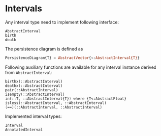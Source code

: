 # Intervals

Any interval type need to implement following interface:

```@docs
AbstractInterval
birth
death
```

The persistence diagram is defined as

```julia
PersistenceDiagram{T} = AbstractVector{<:AbstractInterval{T}}
```


Following auxiliary functions are available for any interval instance derived from
`AbstractInterval`:

```@docs
birthx(::AbstractInterval)
deathx(::AbstractInterval)
pair(::AbstractInterval)
isempty(::AbstractInterval)
in(::T, ::AbstractInterval{T}) where {T<:AbstractFloat}
isless(::AbstractInterval, ::AbstractInterval)
(==)(::AbstractInterval, ::AbstractInterval)
```

Implemented interval types:

```@docs
Interval
AnnotatedInterval
```
